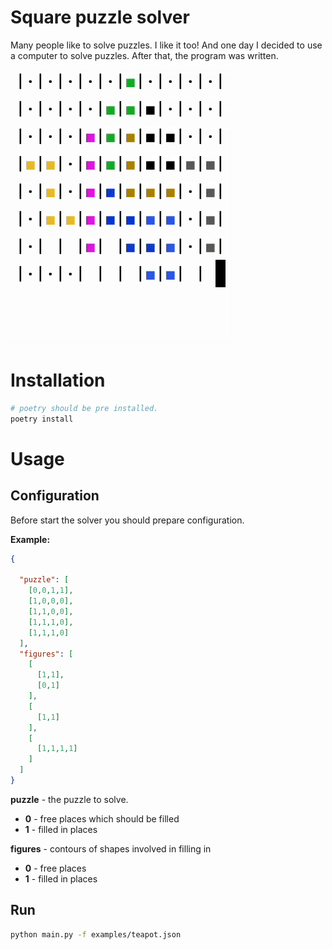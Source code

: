 # Square puzzle solver

Many people like to solve puzzles. I like it too! And one day I decided to use a computer to solve puzzles. After that, the program was written.

<img src="./assets/demo.gif" width="354" alt="demo">

# Installation
```bash
# poetry should be pre installed.
poetry install
```

# Usage

## Configuration
Before start the solver you should prepare configuration.

**Example:**
```json
{
 
  "puzzle": [
    [0,0,1,1],
    [1,0,0,0],
    [1,1,0,0],
    [1,1,1,0],
    [1,1,1,0]
  ],
  "figures": [
    [
      [1,1],
      [0,1]
    ],
    [
      [1,1]
    ],
    [
      [1,1,1,1]
    ]
  ]
}
```
**puzzle** - the puzzle to solve. 
- **0** - free places which should be filled
- **1** - filled in places

**figures** - contours of shapes involved in filling in
- **0** - free places
- **1** - filled in places

## Run 

```bash
python main.py -f examples/teapot.json
```
